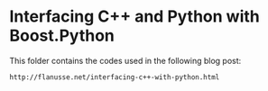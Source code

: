 # Interfacing C++ and Python with Boost.Python

This folder contains the codes used in the following blog post:
    
    http://flanusse.net/interfacing-c++-with-python.html
    
